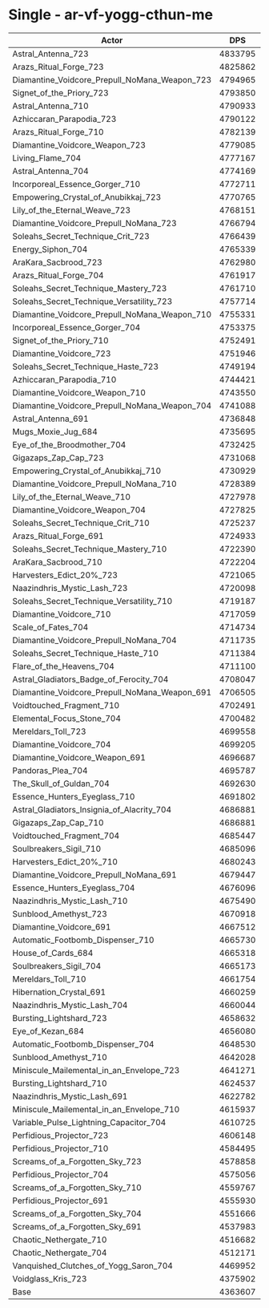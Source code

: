 # Single - ar-vf-yogg-cthun-me
| Actor | DPS | Increase |
|---|:---:|:---:|
|Astral_Antenna_723|4833795|10.78%|
|Arazs_Ritual_Forge_723|4825862|10.59%|
|Diamantine_Voidcore_Prepull_NoMana_Weapon_723|4794965|9.89%|
|Signet_of_the_Priory_723|4793850|9.86%|
|Astral_Antenna_710|4790933|9.79%|
|Azhiccaran_Parapodia_723|4790122|9.77%|
|Arazs_Ritual_Forge_710|4782139|9.59%|
|Diamantine_Voidcore_Weapon_723|4779085|9.52%|
|Living_Flame_704|4777167|9.48%|
|Astral_Antenna_704|4774169|9.41%|
|Incorporeal_Essence_Gorger_710|4772711|9.38%|
|Empowering_Crystal_of_Anubikkaj_723|4770765|9.33%|
|Lily_of_the_Eternal_Weave_723|4768151|9.27%|
|Diamantine_Voidcore_Prepull_NoMana_723|4766794|9.24%|
|Soleahs_Secret_Technique_Crit_723|4766439|9.23%|
|Energy_Siphon_704|4765339|9.21%|
|AraKara_Sacbrood_723|4762980|9.15%|
|Arazs_Ritual_Forge_704|4761917|9.13%|
|Soleahs_Secret_Technique_Mastery_723|4761710|9.12%|
|Soleahs_Secret_Technique_Versatility_723|4757714|9.03%|
|Diamantine_Voidcore_Prepull_NoMana_Weapon_710|4755331|8.98%|
|Incorporeal_Essence_Gorger_704|4753375|8.93%|
|Signet_of_the_Priory_710|4752491|8.91%|
|Diamantine_Voidcore_723|4751946|8.90%|
|Soleahs_Secret_Technique_Haste_723|4749194|8.84%|
|Azhiccaran_Parapodia_710|4744421|8.73%|
|Diamantine_Voidcore_Weapon_710|4743550|8.71%|
|Diamantine_Voidcore_Prepull_NoMana_Weapon_704|4741088|8.65%|
|Astral_Antenna_691|4736848|8.55%|
|Mugs_Moxie_Jug_684|4735695|8.53%|
|Eye_of_the_Broodmother_704|4732425|8.45%|
|Gigazaps_Zap_Cap_723|4731068|8.42%|
|Empowering_Crystal_of_Anubikkaj_710|4730929|8.42%|
|Diamantine_Voidcore_Prepull_NoMana_710|4728389|8.36%|
|Lily_of_the_Eternal_Weave_710|4727978|8.35%|
|Diamantine_Voidcore_Weapon_704|4727825|8.35%|
|Soleahs_Secret_Technique_Crit_710|4725237|8.29%|
|Arazs_Ritual_Forge_691|4724933|8.28%|
|Soleahs_Secret_Technique_Mastery_710|4722390|8.22%|
|AraKara_Sacbrood_710|4722204|8.22%|
|Harvesters_Edict_20%_723|4721065|8.19%|
|Naazindhris_Mystic_Lash_723|4720098|8.17%|
|Soleahs_Secret_Technique_Versatility_710|4719187|8.15%|
|Diamantine_Voidcore_710|4717059|8.10%|
|Scale_of_Fates_704|4714734|8.05%|
|Diamantine_Voidcore_Prepull_NoMana_704|4711735|7.98%|
|Soleahs_Secret_Technique_Haste_710|4711384|7.97%|
|Flare_of_the_Heavens_704|4711100|7.96%|
|Astral_Gladiators_Badge_of_Ferocity_704|4708047|7.89%|
|Diamantine_Voidcore_Prepull_NoMana_Weapon_691|4706505|7.86%|
|Voidtouched_Fragment_710|4702491|7.77%|
|Elemental_Focus_Stone_704|4700482|7.72%|
|Mereldars_Toll_723|4699558|7.70%|
|Diamantine_Voidcore_704|4699205|7.69%|
|Diamantine_Voidcore_Weapon_691|4696687|7.63%|
|Pandoras_Plea_704|4695787|7.61%|
|The_Skull_of_Guldan_704|4692630|7.54%|
|Essence_Hunters_Eyeglass_710|4691802|7.52%|
|Astral_Gladiators_Insignia_of_Alacrity_704|4686881|7.41%|
|Gigazaps_Zap_Cap_710|4686881|7.41%|
|Voidtouched_Fragment_704|4685447|7.38%|
|Soulbreakers_Sigil_710|4685096|7.37%|
|Harvesters_Edict_20%_710|4680243|7.26%|
|Diamantine_Voidcore_Prepull_NoMana_691|4679447|7.24%|
|Essence_Hunters_Eyeglass_704|4676096|7.16%|
|Naazindhris_Mystic_Lash_710|4675490|7.15%|
|Sunblood_Amethyst_723|4670918|7.04%|
|Diamantine_Voidcore_691|4667512|6.96%|
|Automatic_Footbomb_Dispenser_710|4665730|6.92%|
|House_of_Cards_684|4665318|6.91%|
|Soulbreakers_Sigil_704|4665173|6.91%|
|Mereldars_Toll_710|4661754|6.83%|
|Hibernation_Crystal_691|4660259|6.80%|
|Naazindhris_Mystic_Lash_704|4660044|6.79%|
|Bursting_Lightshard_723|4658632|6.76%|
|Eye_of_Kezan_684|4656080|6.70%|
|Automatic_Footbomb_Dispenser_704|4648530|6.53%|
|Sunblood_Amethyst_710|4642028|6.38%|
|Miniscule_Mailemental_in_an_Envelope_723|4641271|6.36%|
|Bursting_Lightshard_710|4624537|5.98%|
|Naazindhris_Mystic_Lash_691|4622782|5.94%|
|Miniscule_Mailemental_in_an_Envelope_710|4615937|5.78%|
|Variable_Pulse_Lightning_Capacitor_704|4610725|5.66%|
|Perfidious_Projector_723|4606148|5.56%|
|Perfidious_Projector_710|4584495|5.06%|
|Screams_of_a_Forgotten_Sky_723|4578858|4.93%|
|Perfidious_Projector_704|4575056|4.85%|
|Screams_of_a_Forgotten_Sky_710|4559767|4.50%|
|Perfidious_Projector_691|4555930|4.41%|
|Screams_of_a_Forgotten_Sky_704|4551666|4.31%|
|Screams_of_a_Forgotten_Sky_691|4537983|4.00%|
|Chaotic_Nethergate_710|4516682|3.51%|
|Chaotic_Nethergate_704|4512171|3.40%|
|Vanquished_Clutches_of_Yogg_Saron_704|4469952|2.44%|
|Voidglass_Kris_723|4375902|0.28%|
|Base|4363607|0.00%|
